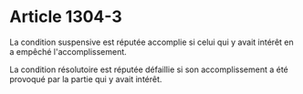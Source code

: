 # Article 1304-3

La condition suspensive est réputée accomplie si celui qui y avait intérêt en a empêché l'accomplissement.

La condition résolutoire est réputée défaillie si son accomplissement a été provoqué par la partie qui y avait intérêt.
